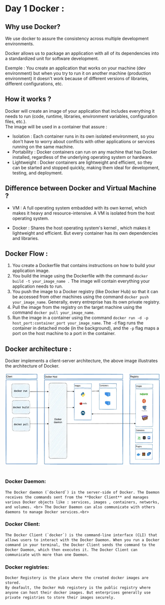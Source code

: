 # Day 1 Docker :
## Why use Docker?
We use docker to assure the consistency across multiple development environments.<br>

Docker allows us to package an application with all of its dependencies into a standardized unit for software development.<br>

Exemple : 
 You create an application that works on your machine (dev environment) but when you try to run it on another machine (production environment) it doesn't work because of different versions of libraries, different configurations, etc.<br>

## How it works ?
Docker will create an image of your application that includes everything it needs to run (code, runtime, libraries, environment variables, configuration files, etc.).<br>
The image will be used in a container that assure :
- Isolation : Each container runs in its own isolated environment, so you don't have to worry about conflicts with other applications or services running on the same machine.
- Portability : Docker containers can run on any machine that has Docker installed, regardless of the underlying operating system or hardware.
- Lightweight : Docker containers are lightweight and efficient, so they can be started and stopped quickly, making them ideal for development, testing, and deployment.

## Difference between Docker and Virtual Machine ?
- VM : A full operating system embadded with its own kernel, which makes it heavy and resource-intensive. A VM is isolated from the host operating system.

- Docker : Shares the host operating system's kernel , which makes it lightweight and efficient. But every container has its own dependencies and libraries.

## Docker Flow :
1. You create a Dockerfile that contains instructions on how to build your application image.
2. You build the image using the Dockerfile with the command `docker build -t your_image_name .` The image will contain everything your application needs to run.
3. You push the image to a Docker registry (like Docker Hub) so that it can be accessed from other machines using the command `docker push your_image_name`. Generally, every entreprise has its own private registry.
4. Pull the image from the registry on the target machine using the command `docker pull your_image_name`.
5. Run the image in a container using the command `docker run -d -p host_port:container_port your_image_name`. The `-d` flag runs the container in detached mode (in the background), and the `-p` flag maps a port on the host machine to a port in the container.

## Docker architecture :

Docker implements a client-server architecture, the above image illustrates the architecture of Docker.<br>
<center><img src="docker.png" alt="Docker Architecture" width="900" height="300"/></center><br>

### Docker Daemon:
    The Docker daemon (`dockerd`) is the server-side of Docker. The Daemon receives the commands sent from the **Docker Client** and manages various Docker objects like : services, images , containers, networks, and volumes. <br> The Docker Daemon can also communicate with others daemons to manage Docker services.<br>
    
### Docker Client:
    The Docker Client (`docker`) is the command-line interface (CLI) that allows users to interact with the Docker Daemon. When you run a Docker command in your terminal, the Docker Client sends the command to the Docker Daemon, which then executes it. The Docker Client can communicate with more than one Daemon.

### Docker registries:
    Docker Registery is the place where the created docker images are stored.
    By deafault, the Docker Hub registery is the public registry where anyone can host their docker images. But enterprises generally use private registries to store their images securely.
